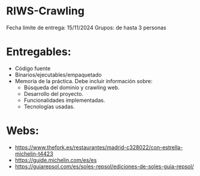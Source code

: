 # RIWS-Crawling

Fecha límite de entrega: 15/11/2024
Grupos: de hasta 3 personas

# Entregables:
- Código fuente
- Binarios/ejecutables/empaquetado
- Memoria de la práctica. Debe incluir información sobre:
  - Búsqueda del dominio y crawling web.
  - Desarrollo del proyecto.
  - Funcionalidades implementadas.
  - Tecnologías usadas.
 
# Webs:
- https://www.thefork.es/restaurantes/madrid-c328022/con-estrella-michelin-t4423
- https://guide.michelin.com/es/es
- https://guiarepsol.com/es/soles-repsol/ediciones-de-soles-guia-repsol/
